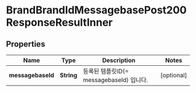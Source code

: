 

# BrandBrandIdMessagebasePost200ResponseResultInner


## Properties

| Name | Type | Description | Notes |
|------------ | ------------- | ------------- | -------------|
|**messagebaseId** | **String** | 등록된 템플릿ID(&#x3D; messagebaseId) 입니다. |  [optional] |



